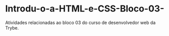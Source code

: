 # Introdu-o-a-HTML-e-CSS-Bloco-03-
Atividades relacionadas ao bloco 03 do curso de desenvolvedor web da Trybe. 
